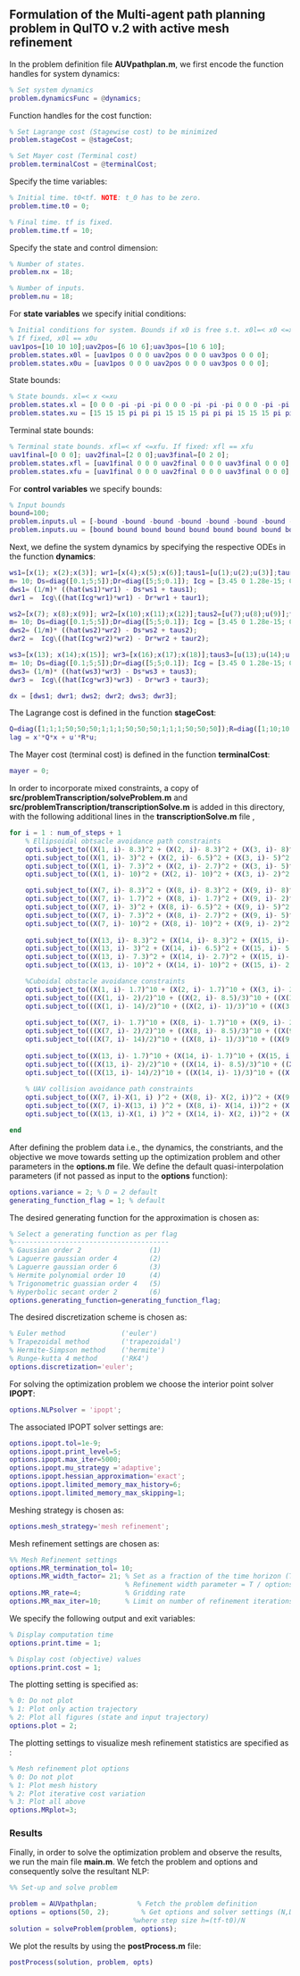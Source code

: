 ## Formulation of the Multi-agent path planning problem in QuITO v.2 with active mesh refinement
In the problem definition file **AUVpathplan.m**, we first encode the function handles for system dynamics:
```matlab
% Set system dynamics
problem.dynamicsFunc = @dynamics;
```
Function handles for the cost function:  
```matlab
% Set Lagrange cost (Stagewise cost) to be minimized
problem.stageCost = @stageCost;

% Set Mayer cost (Terminal cost)
problem.terminalCost = @terminalCost;
```
Specify the time variables:
```matlab
% Initial time. t0<tf. NOTE: t_0 has to be zero.
problem.time.t0 = 0; 

% Final time. tf is fixed.
problem.time.tf = 10;
```
Specify the state and control dimension:
```matlab
% Number of states.
problem.nx = 18;

% Number of inputs.
problem.nu = 18;
```
For **state variables** we specify initial conditions: 
```matlab
% Initial conditions for system. Bounds if x0 is free s.t. x0l=< x0 <=x0u
% If fixed, x0l == x0u
uav1pos=[10 10 10];uav2pos=[6 10 6];uav3pos=[10 6 10];
problem.states.x0l = [uav1pos 0 0 0 uav2pos 0 0 0 uav3pos 0 0 0]; 
problem.states.x0u = [uav1pos 0 0 0 uav2pos 0 0 0 uav3pos 0 0 0];
```
State bounds:
```matlab
% State bounds. xl=< x <=xu
problem.states.xl = [0 0 0 -pi -pi -pi 0 0 0 -pi -pi -pi 0 0 0 -pi -pi -pi]; % Lower bound on state
problem.states.xu = [15 15 15 pi pi pi 15 15 15 pi pi pi 15 15 15 pi pi pi]; % Upper bound on state
```
Terminal state bounds:
```matlab
% Terminal state bounds. xfl=< xf <=xfu. If fixed: xfl == xfu
uav1final=[0 0 0]; uav2final=[2 0 0];uav3final=[0 2 0];
problem.states.xfl = [uav1final 0 0 0 uav2final 0 0 0 uav3final 0 0 0];
problem.states.xfu = [uav1final 0 0 0 uav2final 0 0 0 uav3final 0 0 0];
```
For **control variables** we specify bounds:
```matlab
% Input bounds
bound=100;
problem.inputs.ul = [-bound -bound -bound -bound -bound -bound -bound -bound -bound -bound -bound -bound -bound -bound -bound -bound -bound -bound]; 
problem.inputs.uu = [bound bound bound bound bound bound bound bound bound bound bound bound bound bound bound bound bound bound]; 
```
Next, we define the system dynamics by specifying the respective ODEs in the function **dynamics**: 
```matlab
ws1=[x(1); x(2);x(3)]; wr1=[x(4);x(5);x(6)];taus1=[u(1);u(2);u(3)];taur1=[u(4);u(5);u(6)];
m= 10; Ds=diag([0.1;5;5]);Dr=diag([5;5;0.1]); Icg = [3.45 0 1.28e-15; 0 3.45 0; 1.28e-15 0 2.2];
dws1= (1/m)* ((hat(ws1)*wr1) - Ds*ws1 + taus1);
dwr1 =  Icg\((hat(Icg*wr1)*wr1) - Dr*wr1 + taur1);

ws2=[x(7); x(8);x(9)]; wr2=[x(10);x(11);x(12)];taus2=[u(7);u(8);u(9)];taur2=[u(10);u(11);u(12)];
m= 10; Ds=diag([0.1;5;5]);Dr=diag([5;5;0.1]); Icg = [3.45 0 1.28e-15; 0 3.45 0; 1.28e-15 0 2.2];
dws2= (1/m)* ((hat(ws2)*wr2) - Ds*ws2 + taus2);
dwr2 =  Icg\((hat(Icg*wr2)*wr2) - Dr*wr2 + taur2);

ws3=[x(13); x(14);x(15)]; wr3=[x(16);x(17);x(18)];taus3=[u(13);u(14);u(15)];taur3=[u(16);u(17);u(18)];
m= 10; Ds=diag([0.1;5;5]);Dr=diag([5;5;0.1]); Icg = [3.45 0 1.28e-15; 0 3.45 0; 1.28e-15 0 2.2];
dws3= (1/m)* ((hat(ws3)*wr3) - Ds*ws3 + taus3);
dwr3 =  Icg\((hat(Icg*wr3)*wr3) - Dr*wr3 + taur3);

dx = [dws1; dwr1; dws2; dwr2; dws3; dwr3];
```
The Lagrange cost is defined in the function **stageCost**:
```matlab
Q=diag([1;1;1;50;50;50;1;1;1;50;50;50;1;1;1;50;50;50]);R=diag([1;10;10;1;5;10;1;10;10;1;5;10;1;10;10;1;5;10]);
lag = x'*Q*x + u'*R*u;
```
The Mayer cost (terminal cost) is defined in the function **terminalCost**:
```matlab
mayer = 0;
```
In order to incorporate mixed constraints, a copy of **src/problemTranscription/solveProblem.m** and **src/problemTranscription/transcriptionSolve.m**  is added in this directory, with the following additional lines in the **transcriptionSolve.m** file , 
```matlab
for i = 1 : num_of_steps + 1
    % Ellipsoidal obtsacle avoidance path constraints
    opti.subject_to((X(1, i)- 8.3)^2 + (X(2, i)- 8.3)^2 + (X(3, i)- 8)^2 >= 1.7^2);
    opti.subject_to((X(1, i)- 3)^2 + (X(2, i)- 6.5)^2 + (X(3, i)- 5)^2 >= 2.7^2);
    opti.subject_to((X(1, i)- 7.3)^2 + (X(2, i)- 2.7)^2 + (X(3, i)- 5)^2 >= 2.7^2);   
    opti.subject_to((X(1, i)- 10)^2 + (X(2, i)- 10)^2 + (X(3, i)- 2)^2 >= 2.7^2);

    opti.subject_to((X(7, i)- 8.3)^2 + (X(8, i)- 8.3)^2 + (X(9, i)- 8)^2 >= 1.7^2);
    opti.subject_to((X(7, i)- 1.7)^2 + (X(8, i)- 1.7)^2 + (X(9, i)- 2)^2 >= 1.7^2);
    opti.subject_to((X(7, i)- 3)^2 + (X(8, i)- 6.5)^2 + (X(9, i)- 5)^2 >= 2.7^2);
    opti.subject_to((X(7, i)- 7.3)^2 + (X(8, i)- 2.7)^2 + (X(9, i)- 5)^2 >= 2.7^2);
    opti.subject_to((X(7, i)- 10)^2 + (X(8, i)- 10)^2 + (X(9, i)- 2)^2 >= 2.7^2);
    
    opti.subject_to((X(13, i)- 8.3)^2 + (X(14, i)- 8.3)^2 + (X(15, i)- 8)^2 >= 1.7^2);
    opti.subject_to((X(13, i)- 3)^2 + (X(14, i)- 6.5)^2 + (X(15, i)- 5)^2 >= 2.7^2);
    opti.subject_to((X(13, i)- 7.3)^2 + (X(14, i)- 2.7)^2 + (X(15, i)- 5)^2 >= 2.7^2);
    opti.subject_to((X(13, i)- 10)^2 + (X(14, i)- 10)^2 + (X(15, i)- 2)^2 >= 2.7^2);

    %Cuboidal obstacle avoidance constraints
    opti.subject_to((X(1, i)- 1.7)^10 + (X(2, i)- 1.7)^10 + (X(3, i)- 2)^10 >= 2^10); 
    opti.subject_to(((X(1, i)- 2)/2)^10 + ((X(2, i)- 8.5)/3)^10 + ((X(3, i)- 5)/5)^10 >= 1); 
    opti.subject_to(((X(1, i)- 14)/2)^10 + ((X(2, i)- 1)/3)^10 + ((X(3, i)- 7.5)/10)^10 >= 1); 
    
    opti.subject_to((X(7, i)- 1.7)^10 + (X(8, i)- 1.7)^10 + (X(9, i)- 2)^10 >= 2^10); 
    opti.subject_to(((X(7, i)- 2)/2)^10 + ((X(8, i)- 8.5)/3)^10 + ((X(9, i)- 5)/5)^10 >= 1);
    opti.subject_to(((X(7, i)- 14)/2)^10 + ((X(8, i)- 1)/3)^10 + ((X(9, i)- 7.5)/10)^10 >= 1); 
    
    opti.subject_to((X(13, i)- 1.7)^10 + (X(14, i)- 1.7)^10 + (X(15, i)- 2)^10 >= 2^10); 
    opti.subject_to(((X(13, i)- 2)/2)^10 + ((X(14, i)- 8.5)/3)^10 + ((X(15, i)- 5)/5)^10 >= 1); 
    opti.subject_to(((X(13, i)- 14)/2)^10 + ((X(14, i)- 1)/3)^10 + ((X(15, i)- 7.5)/10)^10 >= 1); 
    
    % UAV collision avoidance path constraints
    opti.subject_to((X(7, i)-X(1, i) )^2 + (X(8, i)- X(2, i))^2 + (X(9, i)- X(3, i))^2 >= 2);
    opti.subject_to((X(7, i)-X(13, i) )^2 + (X(8, i)- X(14, i))^2 + (X(9, i)- X(15, i))^2 >= 2);
    opti.subject_to((X(13, i)-X(1, i) )^2 + (X(14, i)- X(2, i))^2 + (X(15, i)- X(3, i))^2 >= 2);

end
```
After defining the problem data i.e., the dynamics, the constriants, and the objective we move towards setting up the optimization problem and other parameters in the  **options.m** file. 
We define the default quasi-interpolation parameters (if not passed as input to the **options** function):
```matlab
options.variance = 2; % D = 2 default
generating_function_flag = 1; % default
```
The desired generating function for the approximation is chosen as: 
```matlab
% Select a generating function as per flag
%---------------------------------------
% Gaussian order 2                 (1)
% Laguerre gaussian order 4        (2) 
% Laguerre gaussian order 6        (3) 
% Hermite polynomial order 10      (4)
% Trigonometric guassian order 4   (5)
% Hyperbolic secant order 2        (6) 
options.generating_function=generating_function_flag;
```
The desired discretization scheme is chosen as: 
```matlab
% Euler method              ('euler')
% Trapezoidal method        ('trapezoidal') 
% Hermite-Simpson method    ('hermite') 
% Runge-kutta 4 method      ('RK4')
options.discretization='euler';
```
For solving the optimization problem we choose the interior point solver **IPOPT**:
```matlab
options.NLPsolver = 'ipopt';
```
The associated IPOPT solver settings are:
```matlab
options.ipopt.tol=1e-9;
options.ipopt.print_level=5;
options.ipopt.max_iter=5000;
options.ipopt.mu_strategy ='adaptive';
options.ipopt.hessian_approximation='exact';
options.ipopt.limited_memory_max_history=6;
options.ipopt.limited_memory_max_skipping=1;
```
Meshing strategy is chosen as:
```matlab
options.mesh_strategy='mesh refinement';
```
Mesh refinement settings are chosen as:
```matlab
%% Mesh Refinement settings 
options.MR_termination_tol= 10;
options.MR_width_factor= 21; % Set as a fraction of the time horizon (T)
                             % Refinement width parameter = T / options.MR_width_factor
options.MR_rate=4;           % Gridding rate 
options.MR_max_iter=10;      % Limit on number of refinement iterations 
```
We specify the following output and exit variables:
```matlab
% Display computation time
options.print.time = 1;

% Display cost (objective) values
options.print.cost = 1;
```
The plotting setting is specified as:
```matlab
% 0: Do not plot
% 1: Plot only action trajectory
% 2: Plot all figures (state and input trajectory)
options.plot = 2;
```
The plotting settings to visualize mesh refinement statistics are specified as :
```matlab
% Mesh refinement plot options
% 0: Do not plot
% 1: Plot mesh history
% 2: Plot iterative cost variation
% 3: Plot all above
options.MRplot=3;
```
### Results
Finally, in order to solve the optimization problem and observe the results, we run the main file **main.m**.
We fetch the problem and options and consequently solve the resultant NLP:
```matlab
%% Set-up and solve problem

problem = AUVpathplan;          % Fetch the problem definition
options = options(50, 2);        % Get options and solver settings (N,D),
                               %where step size h=(tf-t0)/N
solution = solveProblem(problem, options);
```
We plot the results by using the **postProcess.m** file:
```matlab
postProcess(solution, problem, opts)
```


